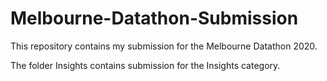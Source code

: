 # Melbourne-Datathon-Submission
This repository contains my submission for the Melbourne Datathon 2020.

The folder Insights contains submission for the Insights category.
